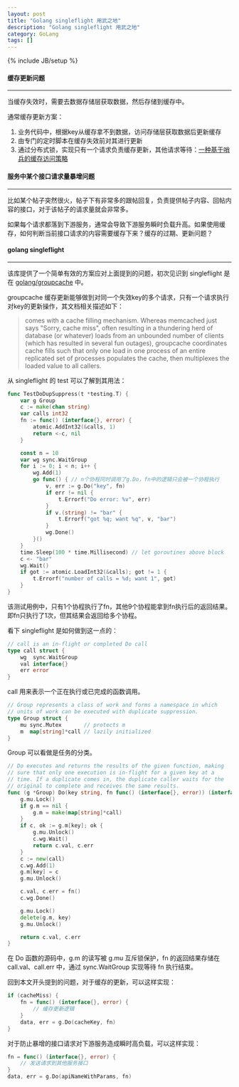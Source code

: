 ```yaml
---
layout: post
title: "Golang singleflight 用武之地"
description: "Golang singleflight 用武之地"
category: GoLang
tags: []
---
```

{% include JB/setup %}

#### 缓存更新问题
- - -
当缓存失效时，需要去数据存储层获取数据，然后存储到缓存中。

通常缓存更新方案：

1. 业务代码中，根据key从缓存拿不到数据，访问存储层获取数据后更新缓存
1. 由专门的定时脚本在缓存失效前对其进行更新
1. 通过分布式锁，实现只有一个请求负责缓存更新，其他请求等待：[一种基于哨兵的缓存访问策略](http://yangxikun.github.io/%E7%BC%93%E5%AD%98/2015/07/02/cache-access.html)

#### 服务中某个接口请求量暴增问题
- - -
比如某个帖子突然很火，帖子下有非常多的跟帖回复，负责提供帖子内容、回帖内容的接口，对于该帖子的请求量就会非常多。

如果每个请求都落到下游服务，通常会导致下游服务瞬时负载升高。如果使用缓存，如何判断当前接口请求的内容需要缓存下来？缓存的过期、更新问题？

<!--more-->

#### golang singleflight
- - -
该库提供了一个简单有效的方案应对上面提到的问题，初次见识到 singleflight 是在 [golang/groupcache](https://github.com/golang/groupcache) 中。

groupcache 缓存更新能够做到对同一个失效key的多个请求，只有一个请求执行对key的更新操作，其文档相关描述如下：

> comes with a cache filling mechanism. Whereas memcached just says "Sorry, cache miss", often resulting in a thundering herd of database (or whatever) loads from an unbounded number of clients (which has resulted in several fun outages), groupcache coordinates cache fills such that only one load in one process of an entire replicated set of processes populates the cache, then multiplexes the loaded value to all callers.

从 singleflight 的 test 可以了解到其用法：

```go
func TestDoDupSuppress(t *testing.T) {
	var g Group
	c := make(chan string)
	var calls int32
	fn := func() (interface{}, error) {
		atomic.AddInt32(&calls, 1)
		return <-c, nil
	}

	const n = 10
	var wg sync.WaitGroup
	for i := 0; i < n; i++ {
		wg.Add(1)
		go func() { // n个协程同时调用了g.Do，fn中的逻辑只会被一个协程执行
			v, err := g.Do("key", fn)
			if err != nil {
				t.Errorf("Do error: %v", err)
			}
			if v.(string) != "bar" {
				t.Errorf("got %q; want %q", v, "bar")
			}
			wg.Done()
		}()
	}
	time.Sleep(100 * time.Millisecond) // let goroutines above block
	c <- "bar"
	wg.Wait()
	if got := atomic.LoadInt32(&calls); got != 1 {
		t.Errorf("number of calls = %d; want 1", got)
	}
}
```

该测试用例中，只有1个协程执行了fn，其他9个协程能拿到fn执行后的返回结果。即fn只执行了1次，但其结果会返回给多个协程。

看下 singleflight 是如何做到这一点的：

```go
// call is an in-flight or completed Do call
type call struct {
	wg  sync.WaitGroup
	val interface{}
	err error
}
```

call 用来表示一个正在执行或已完成的函数调用。

```go
// Group represents a class of work and forms a namespace in which
// units of work can be executed with duplicate suppression.
type Group struct {
	mu sync.Mutex       // protects m
	m  map[string]*call // lazily initialized
}
```

Group 可以看做是任务的分类。

```go
// Do executes and returns the results of the given function, making
// sure that only one execution is in-flight for a given key at a
// time. If a duplicate comes in, the duplicate caller waits for the
// original to complete and receives the same results.
func (g *Group) Do(key string, fn func() (interface{}, error)) (interface{}, error) {
	g.mu.Lock()
	if g.m == nil {
		g.m = make(map[string]*call)
	}
	if c, ok := g.m[key]; ok {
		g.mu.Unlock()
		c.wg.Wait()
		return c.val, c.err
	}
	c := new(call)
	c.wg.Add(1)
	g.m[key] = c
	g.mu.Unlock()

	c.val, c.err = fn()
	c.wg.Done()

	g.mu.Lock()
	delete(g.m, key)
	g.mu.Unlock()

	return c.val, c.err
}
```

在 Do 函数的源码中，g.m 的读写被 g.mu 互斥锁保护，fn 的返回结果存储在 call.val、call.err 中，通过 sync.WaitGroup 实现等待 fn 执行结束。

回到本文开头提到的问题，对于缓存的更新，可以这样实现：

```go
if (cacheMiss) {
    fn = func() (interface{}, error) {
        // 缓存更新逻辑
    }
    data, err = g.Do(cacheKey, fn)
}
```

对于防止暴增的接口请求对下游服务造成瞬时高负载，可以这样实现：

```go
fn = func() (interface{}, error) {
    // 发送请求到其他服务接口
}
data, err = g.Do(apiNameWithParams, fn)
```
